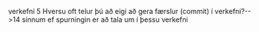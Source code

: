 verkefni 5
Hversu oft telur þú að eigi að gera færslur (commit) í verkefni?-->14 sinnum ef spurningin er að tala um í þessu verkefni
